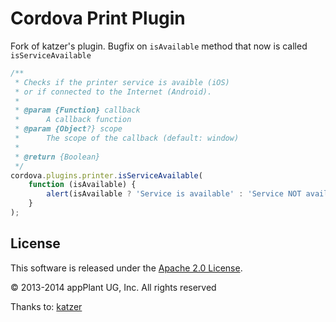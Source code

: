 Cordova Print Plugin
====================

Fork of katzer's plugin.
Bugfix on `isAvailable` method that now is called `isServiceAvailable`

```javascript
/**
 * Checks if the printer service is avaible (iOS)
 * or if connected to the Internet (Android).
 *
 * @param {Function} callback
 *      A callback function
 * @param {Object?} scope
 *      The scope of the callback (default: window)
 *
 * @return {Boolean}
 */
cordova.plugins.printer.isServiceAvailable(
    function (isAvailable) {
        alert(isAvailable ? 'Service is available' : 'Service NOT available');
    }
);
```

## License

This software is released under the [Apache 2.0 License][apache2_license].

© 2013-2014 appPlant UG, Inc. All rights reserved

Thanks to: [katzer]

[apache2_license]: http://opensource.org/licenses/Apache-2.0
[katzer]: katzer@appplant.de
